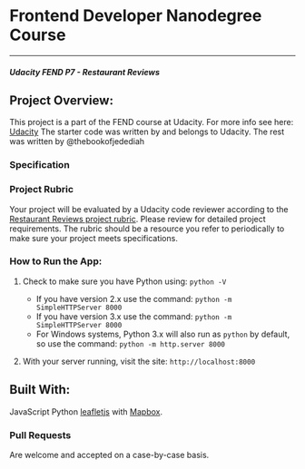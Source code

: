 # Frontend Developer Nanodegree Course
---
#### _Udacity FEND P7 - Restaurant Reviews_

## Project Overview:

This project is a part of the FEND course at Udacity. For more info see here: [Udacity](https://udacity.com)
The starter code was written by and belongs to Udacity. The rest was written by @thebookofjedediah

### Specification


### Project Rubric

Your project will be evaluated by a Udacity code reviewer according to the [Restaurant Reviews project rubric](https://review.udacity.com/#!/rubrics/1090/view). Please review for detailed project requirements. The rubric should be a resource you refer to periodically to make sure your project meets specifications.

### How to Run the App:

1. Check to make sure you have Python using: `python -V`
    * If you have version 2.x use the command: `python -m SimpleHTTPServer 8000`
    * If you have version 3.x use the command: `python -m SimpleHTTPServer 8000`
    * For Windows systems, Python 3.x will also run as `python` by default, so use the command: `python -m http.server 8000`

2. With your server running, visit the site: `http://localhost:8000`

## Built With:
JavaScript
Python
[leafletjs](https://leafletjs.com/) with [Mapbox](https://www.mapbox.com/).

### Pull Requests
Are welcome and accepted on a case-by-case basis. 
